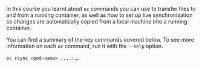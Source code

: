 In this course you learnt about ``oc`` commands you can use to transfer files to and from a running container, as well as how to set up live synchronization so changes are automatically copied from a local machine into a running container.

You can find a summary of the key commands covered below. To see more information on each ``oc`` command, run it with the ``--help`` option.

``oc rsync <pod-name> ....``: ...